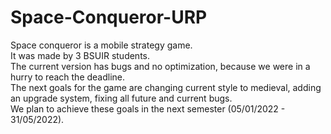 # Space-Conqueror-URP
Space conqueror is a mobile strategy game.<br />
It was made by 3 BSUIR students.<br />
The current version has bugs and no optimization, because we were in a hurry to reach the deadline.<br />
The next goals for the game are changing current style to medieval, adding an upgrade system, fixing all future and current bugs.<br />
We plan to achieve these goals in the next semester (05/01/2022 - 31/05/2022).<br />
